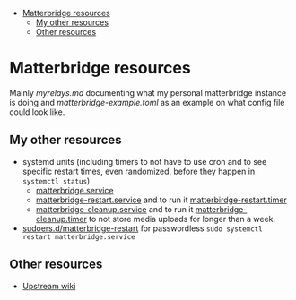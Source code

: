 <!-- START doctoc generated TOC please keep comment here to allow auto update -->
<!-- DON'T EDIT THIS SECTION, INSTEAD RE-RUN doctoc TO UPDATE -->

- [Matterbridge resources](#matterbridge-resources)
  - [My other resources](#my-other-resources)
  - [Other resources](#other-resources)

<!-- END doctoc generated TOC please keep comment here to allow auto update -->

# Matterbridge resources

Mainly _myrelays.md_ documenting what my personal matterbridge instance is
doing and _matterbridge-example.toml_ as an example on what config file
could look like.

## My other resources

- systemd units (including timers to not have to use cron and to see specific
  restart times, even randomized, before they happen in `systemctl status`)
  - [matterbridge.service](https://gitea.blesmrt.net/mikaela/shell-things/src/branch/master/etc/systemd/system/matterbridge.service)
  - [matterbridge-restart.service](https://gitea.blesmrt.net/mikaela/shell-things/src/branch/master/etc/systemd/system/matterbridge-restart.service) and to run it [matterbirdge-restart.timer](https://gitea.blesmrt.net/mikaela/shell-things/src/branch/master/etc/systemd/system/matterbridge-restart.timer)
  - [matterbridge-cleanup.service](https://gitea.blesmrt.net/mikaela/shell-things/src/branch/master/etc/systemd/system/matterbridge-cleanup.service) and to run it [matterbridge-cleanup.timer](https://gitea.blesmrt.net/mikaela/shell-things/src/branch/master/etc/systemd/system/matterbridge-cleanup.timer)
    to not store media uploads for longer than a week.
- [sudoers.d/matterbridge-restart](https://gitea.blesmrt.net/mikaela/shell-things/src/branch/master/etc/sudoers.d/restart-matterbridge)
  for passwordless `sudo systemctl restart matterbridge.service`

## Other resources

- [Upstream wiki](https://github.com/42wim/matterbridge/wiki/)
